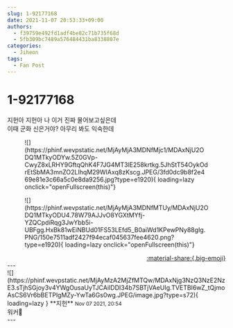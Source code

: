 ```yaml
---
slug: 1-92177168
date: 2021-11-07 20:53:33+09:00
authors:
  - f39759e492fd1adf4be82c71b735f68d
  - 5fb309bc7489a576484431ba8338807e
categories:
  - Jiheon
tags:
  - Fan Post
---
```


# 1-92177168

<div class="post-container" markdown="1">
<div class="content-container md-sidebar__scrollwrap" markdown="1">

지헌아 지헌아 나 이거 진짜 물어보고싶은데<br>이때 군화 신은거야? 아무리 봐도 익숙한데
<figure markdown="1">
![](https://phinf.wevpstatic.net/MjAyMjA3MDNfMjc1/MDAxNjU2ODQ1MTkyODYw.5Z0GVp-CwyZ8xLRHY9GftqQhK4F7JG4MT3lE258krtkg.5JhStT54OykOdrEtSbMA3mnZO2LIhqM29WIAxq8zKscg.JPEG/3fd0dc9b8f2e469e81e3c66a5c0e8da9256.jpg?type=e1920){ loading=lazy onclick="openFullscreen(this)"}
</figure>

<figure markdown="1">
![](https://phinf.wevpstatic.net/MjAyMjA3MDNfMTUy/MDAxNjU2ODQ1MTkyODU4.78W79AJJvO8YGXtMYfj-YZQCpdiRqg3JwYbb5i-UBFgg.HxBk81wEiNBUd01FS53LEfd5_B0aiWd1KPewPNy88gIg.PNG/150e7511adf2427f94ecaf045637fee4620.png?type=e1920){ loading=lazy onclick="openFullscreen(this)"}
</figure>


</div>
</div>

<div style="text-align: right;" markdown="1">
<a href="https://weverse.io/fromis9/fanpost/1-92177168" style="text-align: right;">:material-share:{.big-emoji}</a>
</div>
---

<div class="comments-container md-sidebar__scrollwrap" markdown="1">
<div class="comment" markdown="1">
<div class='id-container' markdown="1">
![](https://phinf.wevpstatic.net/MjAyMzA2MjZfMTQw/MDAxNjg3NzQ3NzE2NzE3.sTjhSGjoy3v4YWgOusaUyTJCAiIDDI34b7SBTjVAeUIg.TVETBI6wZ_tQjmoAsCS6Vr6bBETPlgMZy-YwTa6Gs0wg.JPEG/image.jpg?type=s72){ loading=lazy }
**<span class="artist">지헌</span>** <small>Nov 07 2021, 20:54</small><br>
</div>
<div class='comment-body' markdown="1">
워커👢
</div>
</div>
</div>
---
